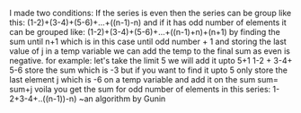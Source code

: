 I made two conditions:
If the series is even then the series can be group like this: (1-2)+(3-4)+(5-6)+...+((n-1)-n)
and if it has odd number of elements it can be grouped like: (1-2)+(3-4)+(5-6)+...+((n-1)+n)+(n+1) 
by finding the sum until n+1 which is in this case until odd number + 1 and storing the last value of j in a temp variable we can add the temp to the final sum as even is negative.
for example: let's take the limit 5
we will add it upto 5+1
1-2 + 3-4+ 5-6
store the sum
which is -3
but if you want to find it upto 5 only store the last element j which is -6 on a temp variable and add it on the sum
sum= sum+j
voila you get the sum for odd number of elements in this series: 1-2+3-4+..((n-1))-n)
~an algorithm by Gunin
